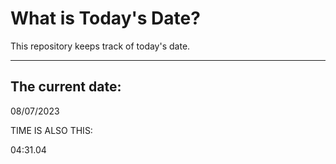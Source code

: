 # What is Today's Date?
This repository keeps track of today's date.
* * *
 
## The current date:  
 08/07/2023 
  
  
 TIME IS ALSO THIS: 
  
 04:31.04 
  
  

